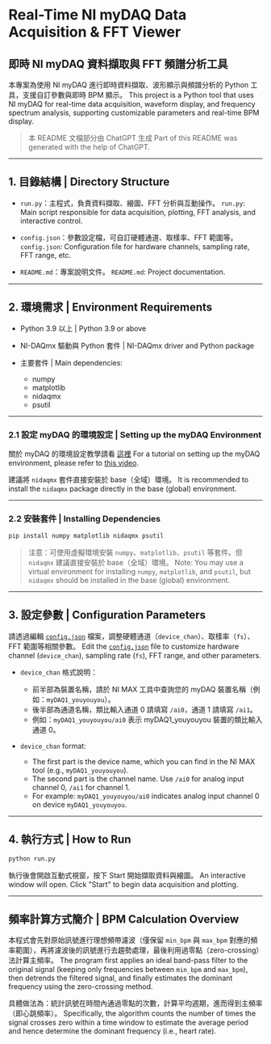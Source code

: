 # Real-Time NI myDAQ Data Acquisition & FFT Viewer

## 即時 NI myDAQ 資料擷取與 FFT 頻譜分析工具

本專案為使用 NI myDAQ 進行即時資料擷取、波形顯示與頻譜分析的 Python 工具，支援自訂參數與即時 BPM 顯示。
This project is a Python tool that uses NI myDAQ for real-time data acquisition, waveform display, and frequency spectrum analysis, supporting customizable parameters and real-time BPM display.

> 本 README 文檔部分由 ChatGPT 生成
> Part of this README was generated with the help of ChatGPT.

---

## 1. 目錄結構 | Directory Structure

* `run.py`：主程式，負責資料擷取、繪圖、FFT 分析與互動操作。
  `run.py`: Main script responsible for data acquisition, plotting, FFT analysis, and interactive control.

* `config.json`：參數設定檔，可自訂硬體通道、取樣率、FFT 範圍等。
  `config.json`: Configuration file for hardware channels, sampling rate, FFT range, etc.

* `README.md`：專案說明文件。
  `README.md`: Project documentation.

---

## 2. 環境需求 | Environment Requirements

* Python 3.9 以上 | Python 3.9 or above
* NI-DAQmx 驅動與 Python 套件 | NI-DAQmx driver and Python package
* 主要套件 | Main dependencies:

  * numpy
  * matplotlib
  * nidaqmx
  * psutil

---

### 2.1 設定 myDAQ 的環境設定 | Setting up the myDAQ Environment

關於 myDAQ 的環境設定教學請看 [這裡](https://www.youtube.com/watch?v=hQMl3SHMLjg)
For a tutorial on setting up the myDAQ environment, please refer to [this video](https://www.youtube.com/watch?v=hQMl3SHMLjg).

建議將 `nidaqmx` 套件直接安裝於 base（全域）環境。
It is recommended to install the `nidaqmx` package directly in the base (global) environment.

---

### 2.2 安裝套件 | Installing Dependencies

```sh
pip install numpy matplotlib nidaqmx psutil
```

> 注意：可使用虛擬環境安裝 `numpy`、`matplotlib`、`psutil` 等套件。但 `nidaqmx` 建議直接安裝於 base（全域）環境。
> Note: You may use a virtual environment for installing `numpy`, `matplotlib`, and `psutil`, but `nidaqmx` should be installed in the base (global) environment.

---

## 3. 設定參數 | Configuration Parameters

請透過編輯 [`config.json`](config.json) 檔案，調整硬體通道（`device_chan`）、取樣率（`fs`）、FFT 範圍等相關參數。
Edit the [`config.json`](config.json) file to customize hardware channel (`device_chan`), sampling rate (`fs`), FFT range, and other parameters.

* `device_chan` 格式說明：

  * 前半部為裝置名稱，請於 NI MAX 工具中查詢您的 myDAQ 裝置名稱（例如：`myDAQ1_youyouyou`）。
  * 後半部為通道名稱，類比輸入通道 0 請填寫 `/ai0`，通道 1 請填寫 `/ai1`。
  * 例如：`myDAQ1_youyouyou/ai0` 表示 myDAQ1\_youyouyou 裝置的類比輸入通道 0。

* `device_chan` format:

  * The first part is the device name, which you can find in the NI MAX tool (e.g., `myDAQ1_youyouyou`).
  * The second part is the channel name. Use `/ai0` for analog input channel 0, `/ai1` for channel 1.
  * For example: `myDAQ1_youyouyou/ai0` indicates analog input channel 0 on device `myDAQ1_youyouyou`.

---

## 4. 執行方式 | How to Run

```sh
python run.py
```

執行後會開啟互動式視窗，按下 Start 開始擷取資料與繪圖。
An interactive window will open. Click "Start" to begin data acquisition and plotting.

---

## 頻率計算方式簡介 | BPM Calculation Overview

本程式會先對原始訊號進行理想頻帶濾波（僅保留 `min_bpm` 與 `max_bpm` 對應的頻率範圍），再將濾波後的訊號進行去趨勢處理，最後利用過零點（zero-crossing）法計算主頻率。
The program first applies an ideal band-pass filter to the original signal (keeping only frequencies between `min_bpm` and `max_bpm`), then detrends the filtered signal, and finally estimates the dominant frequency using the zero-crossing method.

具體做法為：統計訊號在時間內通過零點的次數，計算平均週期，進而得到主頻率（即心跳頻率）。
Specifically, the algorithm counts the number of times the signal crosses zero within a time window to estimate the average period and hence determine the dominant frequency (i.e., heart rate).
